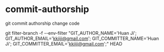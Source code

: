 # commit-authorship
git commit authorship change code

git filter-branch -f --env-filter "GIT_AUTHOR_NAME='Huan Ji'; GIT_AUTHOR_EMAIL='kkiiji@gmail.com'; GIT_COMMITTER_NAME='Huan Ji'; GIT_COMMITTER_EMAIL='kkiiji@gmail.com';" HEAD
